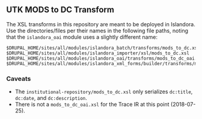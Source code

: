 ## UTK MODS to DC Transform ##

The XSL transforms in this repository are meant to be deployed in Islandora. Use the directories/files per their names in the following file paths, noting that the `islandora_oai` module uses a slightly different name:

```
$DRUPAL_HOME/sites/all/modules/islandora_batch/transforms/mods_to_dc.xsl
$DRUPAL_HOME/sites/all/modules/islandora_importer/xsl/mods_to_dc.xsl
$DRUPAL_HOME/sites/all/modules/islandora_oai/transforms/mods_to_dc_oai.xsl
$DRUPAL_HOME/sites/all/modules/islandora_xml_forms/builder/transforms/mods_to_dc.xsl
```

### Caveats ###
* The `institutional-repository/mods_to_dc.xsl` only serializes `dc:title`, `dc:date`, and `dc:description`.
* There is not a `mods_to_dc_oai.xsl` for the Trace IR at this point (2018-07-25).
